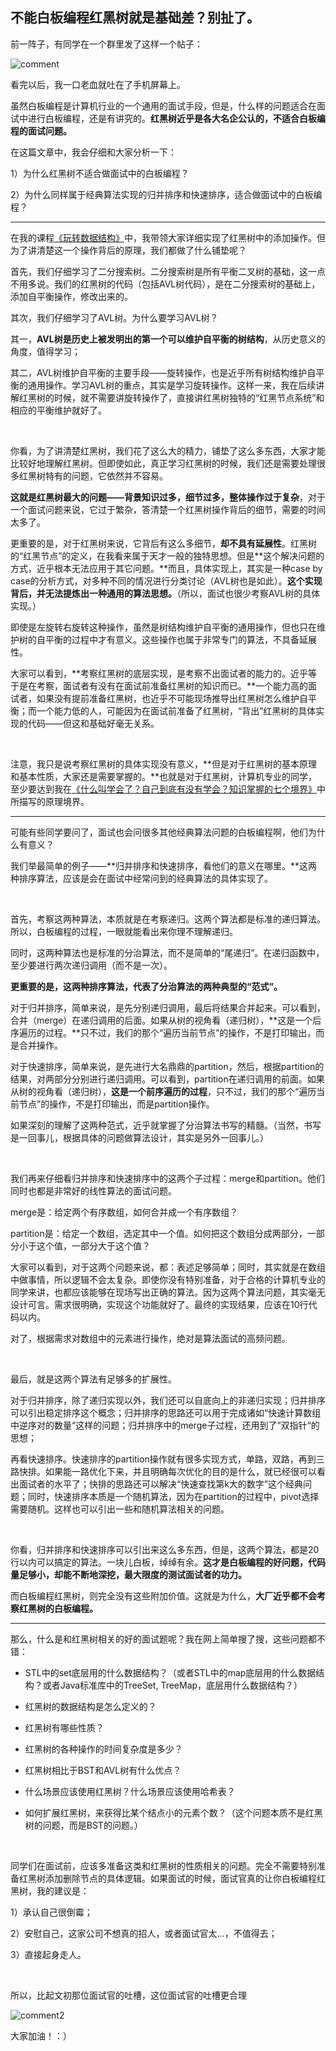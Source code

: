 ## 不能白板编程红黑树就是基础差？别扯了。


前一阵子，有同学在一个群里发了这样一个帖子：

![comment](comment.jpg)

看完以后，我一口老血就吐在了手机屏幕上。

虽然白板编程是计算机行业的一个通用的面试手段，但是，什么样的问题适合在面试中进行白板编程，还是有讲究的。**红黑树近乎是各大名企公认的，不适合白板编程的面试问题。**

在这篇文章中，我会仔细和大家分析一下：

1）为什么红黑树不适合做面试中的白板编程？

2）为什么同样属于经典算法实现的归并排序和快速排序，适合做面试中的白板编程？

---

在我的课程[《玩转数据结构》](https://coding.imooc.com/class/207.html)中，我带领大家详细实现了红黑树中的添加操作。但为了讲清楚这一个操作背后的原理，我们都做了什么铺垫呢？

首先，我们仔细学习了二分搜索树。二分搜索树是所有平衡二叉树的基础，这一点不用多说。我们的红黑树的代码（包括AVL树代码），是在二分搜索树的基础上，添加自平衡操作，修改出来的。

其次，我们仔细学习了AVL树。为什么要学习AVL树？

其一，**AVL树是历史上被发明出的第一个可以维护自平衡的树结构**，从历史意义的角度，值得学习；

其二，AVL树维护自平衡的主要手段——旋转操作，也是近乎所有树结构维护自平衡的通用操作。学习AVL树的重点，其实是学习旋转操作。这样一来，我在后续讲解红黑树的时候，就不需要讲旋转操作了，直接讲红黑树独特的“红黑节点系统”和相应的平衡维护就好了。

<br/>

你看，为了讲清楚红黑树，我们花了这么大的精力，铺垫了这么多东西，大家才能比较好地理解红黑树。但即使如此，真正学习红黑树的时候，我们还是需要处理很多红黑树特有的问题，它依然并不容易。

**这就是红黑树最大的问题——背景知识过多，细节过多，整体操作过于复杂**，对于一个面试问题来说，它过于繁杂，答清楚一个红黑树操作背后的细节，需要的时间太多了。

更重要的是，对于红黑树来说，它背后有这么多细节，**却不具有延展性**。红黑树的“红黑节点”的定义，在我看来属于天才一般的独特思想。但是**这个解决问题的方式，近乎根本无法应用于其它问题。**而且，具体实现上，其实是一种case by case的分析方式，对多种不同的情况进行分类讨论（AVL树也是如此）。**这个实现背后，并无法提炼出一种通用的算法思想。**（所以，面试也很少考察AVL树的具体实现。）

即使是左旋转右旋转这种操作，虽然是树结构维护自平衡的通用操作，但也只在维护树的自平衡的过程中才有意义。这些操作也属于非常专门的算法，不具备延展性。

大家可以看到，**考察红黑树的底层实现，是考察不出面试者的能力的。近乎等于是在考察，面试者有没有在面试前准备红黑树的知识而已。**一个能力高的面试者，如果没有提前准备红黑树，也近乎不可能现场推导出红黑树怎么维护自平衡；而一个能力低的人，可能因为在面试前准备了红黑树，“背出”红黑树的具体实现的代码——但这和基础好毫无关系。

<br/>

注意，我只是说考察红黑树的具体实现没有意义，**但是对于红黑树的基本原理和基本性质，大家还是需要掌握的。**也就是对于红黑树，计算机专业的同学，至少要达到我在[《什么叫学会了？自己到底有没有学会？知识掌握的七个境界》](../2019/2019-04-11/)中所描写的原理境界。

---

可能有些同学要问了，面试也会问很多其他经典算法问题的白板编程啊，他们为什么有意义？

我们举最简单的例子——**归并排序和快速排序，看他们的意义在哪里。**这两种排序算法，应该是会在面试中经常问到的经典算法的具体实现了。

<br/>

首先，考察这两种算法，本质就是在考察递归。这两个算法都是标准的递归算法。所以，白板编程的过程，一眼就能看出来你理不理解递归。

同时，这两种算法也是标准的分治算法，而不是简单的“尾递归”。在递归函数中，至少要进行两次递归调用（而不是一次）。

**更重要的是，这两种排序算法，代表了分治算法的两种典型的“范式”。**

对于归并排序，简单来说，是先分别递归调用，最后将结果合并起来。可以看到，合并（merge）在递归调用的后面。如果从树的视角看（递归树），**这是一个后序遍历的过程。**只不过，我们的那个“遍历当前节点”的操作，不是打印输出，而是合并操作。

对于快速排序，简单来说，是先进行大名鼎鼎的partition，然后，根据partition的结果，对两部分分别进行递归调用。可以看到，partition在递归调用的前面。如果从树的视角看（递归树），**这是一个前序遍历的过程**，只不过，我们的那个“遍历当前节点”的操作，不是打印输出，而是partition操作。

如果深刻的理解了这两种范式，近乎就掌握了分治算法书写的精髓。（当然，书写是一回事儿，根据具体的问题做算法设计，其实是另外一回事儿。）

<br/>

我们再来仔细看归并排序和快速排序中的这两个子过程：merge和partition。他们同时也都是非常好的线性算法的面试问题。

merge是：给定两个有序数组，如何合并成一个有序数组？

partition是：给定一个数组，选定其中一个值。如何把这个数组分成两部分，一部分小于这个值，一部分大于这个值？

大家可以看到，对于这两个问题来说，都：表述足够简单；同时，其实就是在数组中做事情，所以逻辑不会太复杂。即使你没有特别准备，对于合格的计算机专业的同学来讲，也都应该能够在现场写出正确的算法。因为这两个算法问题，其实毫无设计可言。需求很明确，实现这个功能就好了。最终的实现结果，应该在10行代码以内。

对了，根据需求对数组中的元素进行操作，绝对是算法面试的高频问题。

<br/>

最后，就是这两个算法有足够多的扩展性。

对于归并排序，除了递归实现以外，我们还可以自底向上的非递归实现；归并排序可以引出稳定排序这个概念；归并排序的思路还可以用于完成诸如“快速计算数组中逆序对的数量“这样的问题；归并排序中的merge子过程，还用到了”双指针“的思想；

再看快速排序。快速排序的partition操作就有很多实现方式，单路，双路，再到三路快排。如果能一路优化下来，并且明确每次优化的目的是什么，就已经很可以看出面试者的水平了；快排的思路还可以解决“快速查找第k大的数字”这个经典问题；同时，快速排序本质是一个随机算法，因为在partition的过程中，pivot选择需要随机。这样也可以引出一些和随机算法相关的问题。

<br/>

你看，归并排序和快速排序可以引出来这么多东西，但是，这两个算法，都是20行以内可以搞定的算法。一块儿白板，绰绰有余。**这才是白板编程的好问题，代码量足够小，却能不断地深挖，最大限度的测试面试者的功力。**

而白板编程红黑树，则完全没有这些附加价值。这就是为什么，**大厂近乎都不会考察红黑树的白板编程。**

---

那么，什么是和红黑树相关的好的面试题呢？我在网上简单搜了搜，这些问题都不错：

* STL中的set底层用的什么数据结构？（或者STL中的map底层用的什么数据结构？或者Java标准库中的TreeSet, TreeMap，底层用什么数据结构？）

* 红黑树的数据结构是怎么定义的？

* 红黑树有哪些性质？

* 红黑树的各种操作的时间复杂度是多少？

* 红黑树相比于BST和AVL树有什么优点？

* 什么场景应该使用红黑树？什么场景应该使用哈希表？

* 如何扩展红黑树，来获得比某个结点小的元素个数？（这个问题本质不是红黑树的问题，而是BST的问题。）

<br/>

同学们在面试前，应该多准备这类和红黑树的性质相关的问题。完全不需要特别准备红黑树添加删除节点的具体逻辑。如果面试的时候，面试官真的让你白板编程红黑树，我的建议是：

1）承认自己很倒霉；

2）安慰自己，这家公司不想真的招人，或者面试官太...，不值得去；

3）直接起身走人。

<br/>

所以，比起文初那位面试官的吐槽，这位面试官的吐槽更合理 

![comment2](comment2.png)

大家加油！：）


